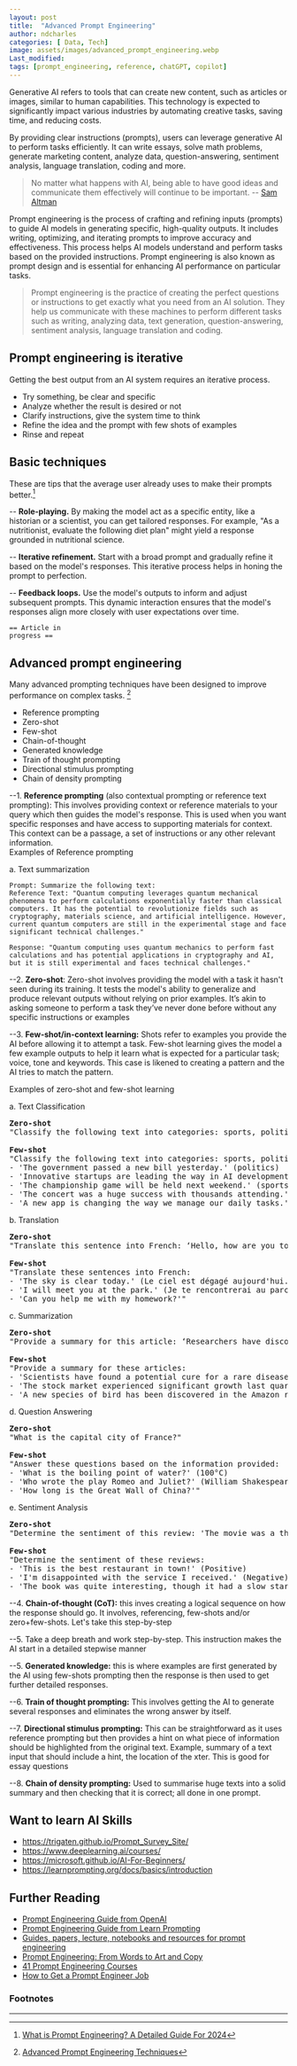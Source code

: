 ```yaml
---
layout: post
title:  "Advanced Prompt Engineering"
author: ndcharles
categories: [ Data, Tech]
image: assets/images/advanced_prompt_engineering.webp
Last_modified: 
tags: [prompt_engineering, reference, chatGPT, copilot]
---
```

Generative AI refers to tools that can create new content, such as articles or images, similar to human capabilities. This technology is expected to significantly impact various industries by automating creative tasks, saving time, and reducing costs.

By providing clear instructions (prompts), users can leverage generative AI to perform tasks efficiently. It can write essays, solve math problems, generate marketing content, analyze data, question-answering, sentiment analysis, language translation, coding and more.

> No matter what happens with AI, being able to have good ideas and communicate them effectively will continue to be important. -- [Sam Altman](https://www.saxifrage.xyz/post/prompt-engineering)

Prompt engineering is the process of crafting and refining inputs (prompts) to guide AI models in generating specific, high-quality outputs. It includes writing, optimizing, and iterating prompts to improve accuracy and effectiveness. This process helps AI models understand and perform tasks based on the provided instructions. Prompt engineering is also known as prompt design and is essential for enhancing AI performance on particular tasks.

> Prompt engineering is the practice of creating the perfect questions or instructions to get exactly what you need from an AI solution. They help us communicate with these machines to perform different tasks such as writing, analyzing data, text generation, question-answering, sentiment analysis, language translation and coding.

## Prompt engineering is iterative
Getting the best output from an AI system requires an iterative process.
- Try something, be clear and specific
- Analyze whether the result is desired or not
- Clarify instructions, give the system time to think
- Refine the idea and the prompt with few shots of examples
- Rinse and repeat

## Basic techniques 
These are tips that the average user already uses to make their prompts better.[^1]

-- **Role-playing.** By making the model act as a specific entity, like a historian or a scientist, you can get tailored responses. For example, "As a nutritionist, evaluate the following diet plan" might yield a response grounded in nutritional science.

-- **Iterative refinement.** Start with a broad prompt and gradually refine it based on the model's responses. This iterative process helps in honing the prompt to perfection.

-- **Feedback loops.** Use the model's outputs to inform and adjust subsequent prompts. This dynamic interaction ensures that the model's responses align more closely with user expectations over time.

<code class="language-plaintext highlighter-rouge">== Article in progress ==</code>

## Advanced prompt engineering
Many advanced prompting techniques have been designed to improve performance on complex tasks. [^2]
- Reference prompting
- Zero-shot 
- Few-shot 
- Chain-of-thought
- Generated knowledge
- Train of thought prompting
- Directional stimulus prompting
- Chain of density prompting

--1. **Reference prompting** (also contextual prompting or reference text prompting): This involves providing context or reference materials to your query which then guides the model's response. This is used when you want specific responses and have access to supporting materials for context. This context can be a passage, a set of instructions or any other relevant information.<br>
Examples of Reference prompting 

a. Text summarization

```
Prompt: Summarize the following text:
Reference Text: "Quantum computing leverages quantum mechanical phenomena to perform calculations exponentially faster than classical computers. It has the potential to revolutionize fields such as cryptography, materials science, and artificial intelligence. However, current quantum computers are still in the experimental stage and face significant technical challenges."
```

```
Response: "Quantum computing uses quantum mechanics to perform fast calculations and has potential applications in cryptography and AI, but it is still experimental and faces technical challenges."
```

--2. **Zero-shot**: Zero-shot involves providing the model with a task it hasn't seen during its training. It tests the model's ability to generalize and produce relevant outputs without relying on prior examples. It’s akin to asking someone to perform a task they’ve never done before without any specific instructions or examples

--3. **Few-shot/in-context learning:** Shots refer to examples you provide the AI before allowing it to attempt a task. Few-shot learning gives the model a few example outputs to help it learn what is expected for a particular task; voice, tone and keywords. This case is likened to creating a pattern and the AI tries to match the pattern.

Examples of zero-shot and few-shot learning 

a. Text Classification 

<pre>
<b>Zero-shot</b>
"Classify the following text into categories: sports, politics, technology, or entertainment: 'The team secured a victory in the final seconds.'"

<b>Few-shot</b>
"Classify the following text into categories: sports, politics, technology, or entertainment: 
- 'The government passed a new bill yesterday.' (politics)
- 'Innovative startups are leading the way in AI development.' (technology)
- 'The championship game will be held next weekend.' (sports)
- 'The concert was a huge success with thousands attending.' (entertainment)
- 'A new app is changing the way we manage our daily tasks.'"
</pre>

b. Translation

<pre>
<b>Zero-shot</b>
"Translate this sentence into French: ‘Hello, how are you today?’"

<b>Few-shot</b>
"Translate these sentences into French:
- 'The sky is clear today.' (Le ciel est dégagé aujourd'hui.)
- 'I will meet you at the park.' (Je te rencontrerai au parc.)
- 'Can you help me with my homework?'"
</pre>

c. Summarization

<pre>
<b>Zero-shot</b>
"Provide a summary for this article: ‘Researchers have discovered a new method to recycle plastics.'"

<b>Few-shot</b>
"Provide a summary for these articles:
- 'Scientists have found a potential cure for a rare disease.' (Researchers may have discovered a treatment for a rare illness.)
- 'The stock market experienced significant growth last quarter.' (The financial market saw considerable gains in the previous quarter.)
- 'A new species of bird has been discovered in the Amazon rainforest.'"
</pre>

d. Question Answering

<pre>
<b>Zero-shot</b>
"What is the capital city of France?"

<b>Few-shot</b>
"Answer these questions based on the information provided:
- 'What is the boiling point of water?' (100°C)
- 'Who wrote the play Romeo and Juliet?' (William Shakespeare)
- 'How long is the Great Wall of China?'"
</pre>

e. Sentiment Analysis

<pre>
<b>Zero-shot</b>
"Determine the sentiment of this review: 'The movie was a thrilling adventure from start to finish.'"

<b>Few-shot</b>
"Determine the sentiment of these reviews:
- 'This is the best restaurant in town!' (Positive)
- 'I'm disappointed with the service I received.' (Negative)
- 'The book was quite interesting, though it had a slow start.'"
</pre>

--4. **Chain-of-thought (CoT):** this inves creating a logical sequence on how the response should go. It involves, referencing, few-shots and/or zero+few-shots. Let's take this step-by-step

--5. Take a deep breath and work step-by-step. This instruction makes the AI start in a detailed stepwise manner

--5. **Generated knowledge:** this is where examples are first generated by the AI using few-shots prompting then the response is then used to get further detailed responses.

--6. **Train of thought prompting:** This involves getting the AI to generate several responses and eliminates the wrong answer by itself.

--7. **Directional stimulus prompting:** This can be straightforward as it uses reference prompting but then provides a hint on what piece of information should be highlighted from the original text. Example, summary of a text input that should include a hint, the location of the xter. This is good for essay questions 

--8. **Chain of density prompting:** Used to summarise huge texts into a solid summary and then checking that it is correct; all done in one prompt.

[^1]: [What is Prompt Engineering? A Detailed Guide For 2024](https://www.datacamp.com/blog/what-is-prompt-engineering-the-future-of-ai-communication)
[^2]: [Advanced Prompt Engineering Techniques](https://www.linkedin.com/learning/advanced-prompt-engineering-techniques/prompting-to-make-ai-systems-more-useful)


## Want to learn AI Skills
- https://trigaten.github.io/Prompt_Survey_Site/
- https://www.deeplearning.ai/courses/
- https://microsoft.github.io/AI-For-Beginners/
- https://learnprompting.org/docs/basics/introduction


## Further Reading
- [Prompt Engineering Guide from OpenAI](https://platform.openai.com/docs/guides/prompt-engineering/six-strategies-for-getting-better-results)
- [Prompt Engineering Guide from Learn Prompting](https://learnprompting.org/docs/intro)
- [Guides, papers, lecture, notebooks and resources for prompt engineering](https://github.com/dair-ai/Prompt-Engineering-Guide)
- [Prompt Engineering: From Words to Art and Copy](https://www.saxifrage.xyz/post/prompt-engineering)
- [41 Prompt Engineering Courses](https://app.vexpower.com/paths/prompt-engineer/)
- [How to Get a Prompt Engineer Job](https://www.growthmentor.com/blog/how-to-get-prompt-engineer-job/)

### Footnotes
---